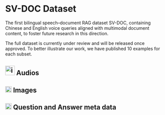 #  SV-DOC Dataset
The first bilingual speech–document RAG dataset SV-DOC, containing Chinese and English voice queries aligned with multimodal document content, to foster future research in this direction.


The full dataset is currently under review and will be released once approved. To better illustrate our work, we have published 10 examples for each subset. 
## <img width="30" height="30" alt="icon_voice" src="https://github.com/user-attachments/assets/63dfbd03-555e-4ee7-bd38-146e13be9dcb" />  Audios

## <img width="20" height="20" alt="image" src="https://github.com/user-attachments/assets/e90f6dbd-b48b-4993-9ff5-3794fe7a71f1" /> Images

##  <img width="20" height="20" alt="qa" src="https://github.com/user-attachments/assets/997b64c4-6b82-45c6-bcff-47a7e943a817" /> Question and Answer meta data


